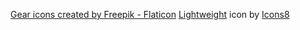<a href="https://www.flaticon.com/free-icons/gear" title="gear icons">Gear icons created by Freepik - Flaticon</a>
<a target="_blank" href="https://icons8.com/icon/FqJJi4fvAZtu/lightweight">Lightweight</a> icon by <a target="_blank" href="https://icons8.com">Icons8</a>